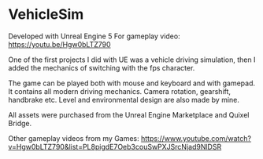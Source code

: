 # VehicleSim

Developed with Unreal Engine 5
For gameplay video:
https://youtu.be/Hgw0bLTZ790

One of the first projects I did with UE was a vehicle driving simulation, then I added the mechanics of switching with the fps character.

The game can be played both with mouse and keyboard and with gamepad. It contains all modern driving mechanics. Camera rotation, gearshift, handbrake etc. Level and environmental design are also made by mine.

All assets were purchased from the Unreal Engine Marketplace and Quixel Bridge.

Other gameplay videos from my Games:
https://www.youtube.com/watch?v=Hgw0bLTZ790&list=PL8pigdE7Oeb3couSwPXJSrcNjad9NlDSR
